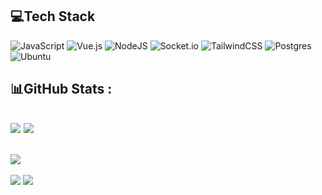 ## 💻Tech Stack
![JavaScript](https://img.shields.io/badge/javascript-%23323330.svg?style=for-the-badge&logo=javascript&logoColor=%23F7DF1E)
![Vue.js](https://img.shields.io/badge/vuejs-%2335495e.svg?style=for-the-badge&logo=vuedotjs&logoColor=%234FC08D)
![NodeJS](https://img.shields.io/badge/node.js-6DA55F?style=for-the-badge&logo=node.js&logoColor=white)
![Socket.io](https://img.shields.io/badge/Socket.io-black?style=for-the-badge&logo=socket.io&badgeColor=010101)
![TailwindCSS](https://img.shields.io/badge/tailwindcss-%2338B2AC.svg?style=for-the-badge&logo=tailwind-css&logoColor=white)
![Postgres](https://img.shields.io/badge/postgres-%23316192.svg?style=for-the-badge&logo=postgresql&logoColor=white)
![Ubuntu](https://img.shields.io/badge/Ubuntu-E95420?style=for-the-badge&logo=ubuntu&logoColor=white)

## 📊GitHub Stats :
![](https://github-readme-stats.vercel.app/api?username=DmitriyHoff&theme=swift&hide_border=true&include_all_commits=false&count_private=false) ![](https://github-readme-streak-stats.herokuapp.com/?user=DmitriyHoff&theme=swift&hide_border=true)<br/>
---
 ![](https://github-readme-stats.vercel.app/api/top-langs/?username=DmitriyHoff&theme=swift&hide_border=true&include_all_commits=false&count_private=false&layout=compact)
---
[![](https://visitcount.itsvg.in/api?id=DmitriyHoff&icon=1&color=12)](https://visitcount.itsvg.in) [![](https://www.codewars.com/users/DmitriyHoff/badges/small?theme=light)](https://www.codewars.com/users/DmitriyHoff)
